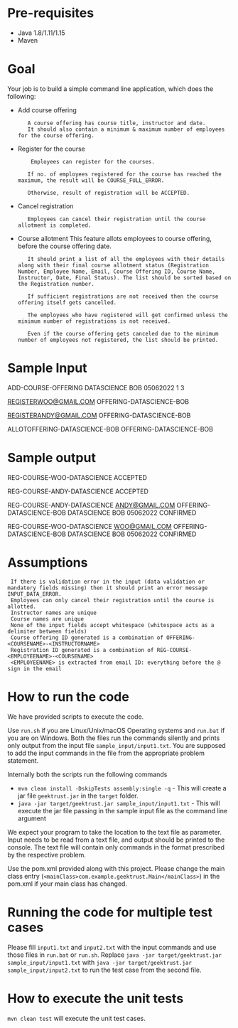 # Pre-requisites
* Java 1.8/1.11/1.15
* Maven

# Goal
Your job is to build a simple command line application, which does the following:

* Add course offering

         A course offering has course title, instructor and date. 
         It should also contain a minimum & maximum number of employees for the course offering. 
         
* Register for the course

          Employees can register for the courses. 
          
         If no. of employees registered for the course has reached the maximum, the result will be COURSE_FULL_ERROR. 
         
         Otherwise, result of registration will be ACCEPTED. 
         
* Cancel registration

         Employees can cancel their registration until the course allotment is completed. 
         
* Course allotment
         This feature allots employees to course offering, before the course offering date. 
         
         It should print a list of all the employees with their details along with their final course allotment status (Registration Number, Employee Name, Email, Course Offering ID, Course Name, Instructor, Date, Final Status). The list should be sorted based on the Registration number. 
         
         If sufficient registrations are not received then the course offering itself gets cancelled. 
         
         The employees who have registered will get confirmed unless the minimum number of registrations is not received. 
         
         Even if the course offering gets canceled due to the minimum number of employees not registered, the list should be printed. 


# Sample Input
ADD-COURSE-OFFERING DATASCIENCE BOB 05062022 1 3

REGISTERWOO@GMAIL.COM OFFERING-DATASCIENCE-BOB

REGISTERANDY@GMAIL.COM OFFERING-DATASCIENCE-BOB

ALLOTOFFERING-DATASCIENCE-BOB	OFFERING-DATASCIENCE-BOB

# Sample output
REG-COURSE-WOO-DATASCIENCE ACCEPTED

REG-COURSE-ANDY-DATASCIENCE ACCEPTED

REG-COURSE-ANDY-DATASCIENCE ANDY@GMAIL.COM OFFERING-DATASCIENCE-BOB DATASCIENCE BOB 05062022 CONFIRMED

REG-COURSE-WOO-DATASCIENCE WOO@GMAIL.COM OFFERING-DATASCIENCE-BOB DATASCIENCE BOB 05062022 CONFIRMED

# Assumptions

     If there is validation error in the input (data validation or mandatory fields missing) then it should print an error message INPUT_DATA_ERROR. 
     Employees can only cancel their registration until the course is allotted. 
     Instructor names are unique 
     Course names are unique 
     None of the input fields accept whitespace (whitespace acts as a delimiter between fields) 
     Course offering ID generated is a combination of OFFERING-<COURSENAME>-<INSTRUCTORNAME> 
     Registration ID generated is a combination of REG-COURSE-<EMPLOYEENAME>-<COURSENAME> 
     <EMPLOYEENAME> is extracted from email ID: everything before the @ sign in the email

# How to run the code

We have provided scripts to execute the code. 

Use `run.sh` if you are Linux/Unix/macOS Operating systems and `run.bat` if you are on Windows.  Both the files run the commands silently and prints only output from the input file `sample_input/input1.txt`. You are supposed to add the input commands in the file from the appropriate problem statement. 

Internally both the scripts run the following commands 

 * `mvn clean install -DskipTests assembly:single -q` - This will create a jar file `geektrust.jar` in the `target` folder.
 * `java -jar target/geektrust.jar sample_input/input1.txt` - This will execute the jar file passing in the sample input file as the command line argument

 We expect your program to take the location to the text file as parameter. Input needs to be read from a text file, and output should be printed to the console. The text file will contain only commands in the format prescribed by the respective problem.

 Use the pom.xml provided along with this project. Please change the main class entry (`<mainClass>com.example.geektrust.Main</mainClass>`) in the pom.xml if your main class has changed.

 # Running the code for multiple test cases

 Please fill `input1.txt` and `input2.txt` with the input commands and use those files in `run.bat` or `run.sh`. Replace `java -jar target/geektrust.jar sample_input/input1.txt` with `java -jar target/geektrust.jar sample_input/input2.txt` to run the test case from the second file. 

 # How to execute the unit tests

 `mvn clean test` will execute the unit test cases.
